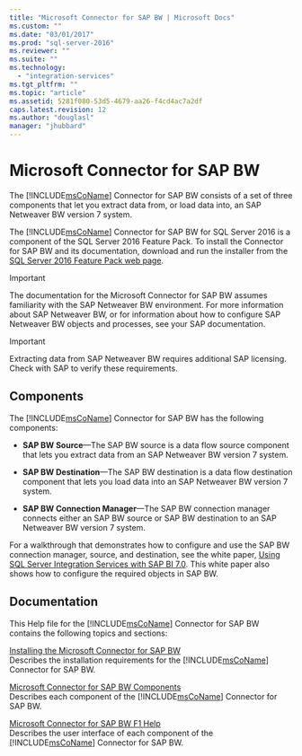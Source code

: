 ```yaml
---
title: "Microsoft Connector for SAP BW | Microsoft Docs"
ms.custom: ""
ms.date: "03/01/2017"
ms.prod: "sql-server-2016"
ms.reviewer: ""
ms.suite: ""
ms.technology: 
  - "integration-services"
ms.tgt_pltfrm: ""
ms.topic: "article"
ms.assetid: 5281f080-53d5-4679-aa26-f4cd4ac7a2df
caps.latest.revision: 12
ms.author: "douglasl"
manager: "jhubbard"
---
```

# Microsoft Connector for SAP BW
  The [!INCLUDE[msCoName](../advanced-analytics/r-services/tutorials/includes/msconame-md.md)] Connector for SAP BW consists of a set of three components that let you extract data from, or load data into, an SAP Netweaver BW version 7 system.  
  
 The [!INCLUDE[msCoName](../advanced-analytics/r-services/tutorials/includes/msconame-md.md)] Connector for SAP BW for SQL Server 2016 is a component of the SQL Server 2016 Feature Pack. To install the Connector for SAP BW and its documentation, download and run the installer from the [SQL Server 2016 Feature Pack web page](http://go.microsoft.com/fwlink/?LinkId=746297).  
  
> [!IMPORTANT]  
>  The documentation for the Microsoft Connector for SAP BW assumes familiarity with the SAP Netweaver BW environment. For more information about SAP Netweaver BW, or for information about how to configure SAP Netweaver BW objects and processes, see your SAP documentation.  
  
> [!IMPORTANT]  
>  Extracting data from SAP Netweaver BW requires additional SAP licensing. Check with SAP to verify these requirements.  
  
## Components  
 The [!INCLUDE[msCoName](../advanced-analytics/r-services/tutorials/includes/msconame-md.md)] Connector for SAP BW has the following components:  
  
-   **SAP BW Source**—The SAP BW source is a data flow source component that lets you extract data from an SAP Netweaver BW version 7 system.  
  
-   **SAP BW Destination**—The SAP BW destination is a data flow destination component that lets you load data into an SAP Netweaver BW version 7 system.  
  
-   **SAP BW Connection Manager**—The SAP BW connection manager connects either an SAP BW source or SAP BW destination to an SAP Netweaver BW version 7 system.  
  
 For a walkthrough that demonstrates how to configure and use the SAP BW connection manager, source, and destination, see the white paper, [Using SQL Server Integration Services with SAP BI 7.0](http://go.microsoft.com/fwlink/?LinkId=301897). This white paper also shows how to configure the required objects in SAP BW.  
  
## Documentation  
 This Help file for the [!INCLUDE[msCoName](../advanced-analytics/r-services/tutorials/includes/msconame-md.md)] Connector for SAP BW contains the following topics and sections:  
  
 [Installing the Microsoft Connector for SAP BW](../integration-services/installing-the-microsoft-connector-for-sap-bw.md)  
 Describes the installation requirements for the [!INCLUDE[msCoName](../advanced-analytics/r-services/tutorials/includes/msconame-md.md)] Connector for SAP BW.  
  
 [Microsoft Connector for SAP BW Components](../integration-services/microsoft-connector-for-sap-bw-components.md)  
 Describes each component of the [!INCLUDE[msCoName](../advanced-analytics/r-services/tutorials/includes/msconame-md.md)] Connector for SAP BW.  
  
 [Microsoft Connector for SAP BW F1 Help](../integration-services/microsoft-connector-for-sap-bw-f1-help.md)  
 Describes the user interface of each component of the [!INCLUDE[msCoName](../advanced-analytics/r-services/tutorials/includes/msconame-md.md)] Connector for SAP BW.  
  
  